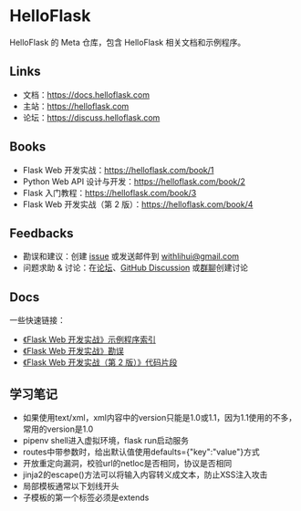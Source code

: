 # HelloFlask

HelloFlask 的 Meta 仓库，包含 HelloFlask 相关文档和示例程序。


## Links

- 文档：<https://docs.helloflask.com>
- 主站：<https://helloflask.com>
- 论坛：<https://discuss.helloflask.com>


## Books

- Flask Web 开发实战：<https://helloflask.com/book/1>
- Python Web API 设计与开发：<https://helloflask.com/book/2>
- Flask 入门教程：<https://helloflask.com/book/3>
- Flask Web 开发实战（第 2 版）：<https://helloflask.com/book/4>


## Feedbacks

- 勘误和建议：创建 [issue](https://github.com/greyli/helloflask/issues) 或发送邮件到 withlihui@gmail.com
- 问题求助 & 讨论：在[论坛](https://discuss.helloflask.com)、[GitHub Discussion](https://github.com/greyli/helloflask/discussions) 或[群聊](https://helloflask.com#discuss)创建讨论


## Docs

一些快速链接：

- [《Flask Web 开发实战》示例程序索引](https://docs.helloflask.com/examples/)
- [《Flask Web 开发实战》勘误](https://docs.helloflask.com/book/1/errata/)
- [《Flask Web 开发实战（第 2 版）》代码片段](https://docs.helloflask.com/book/4/snippets/)

## 学习笔记

- 如果使用text/xml，xml内容中的version只能是1.0或1.1，因为1.1使用的不多，常用的version是1.0
- pipenv shell进入虚拟环境，flask run启动服务
- routes中带参数时，给出默认值使用defaults={"key":"value"}方式
- 开放重定向漏洞，校验url的netloc是否相同，协议是否相同
- jinja2的escape()方法可以将输入内容转义成文本，防止XSS注入攻击
- 局部模板通常以下划线开头
- 子模板的第一个标签必须是extends